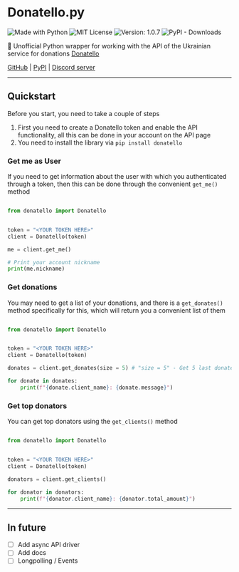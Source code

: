 # Donatello.py


![Made with Python](https://img.shields.io/badge/Made%20with-Python-%23FFD242?logo=python&logoColor=white)
![MIT License](https://img.shields.io/badge/License-MIT-blue.svg)
![Version: 1.0.7](https://img.shields.io/badge/version-1.0.7-red)
![PyPI - Downloads](https://img.shields.io/pypi/dm/donatello?color=succeses&logo=Pypi&logoColor=white)

🐍 Unofficial Python wrapper for working with the API of the Ukrainian service for donations [Donatello](https://donatello.to/)

[GitHub](https://github.com/selfkilla666/donatello/) | [PyPI](https://pypi.org/project/donatello/) | [Discord server](https://discord.gg/donatello-498101952333479956)
<br>

---

## Quickstart

Before you start, you need to take a couple of steps
1) First you need to create a Donatello token and enable the API functionality, all this can be done in your account on the API page
2) You need to install the library via `pip install donatello`

### Get me as User

If you need to get information about the user with which you authenticated through a token, then this can be done through the convenient `get_me()` method

```python

from donatello import Donatello


token = "<YOUR TOKEN HERE>"
client = Donatello(token)

me = client.get_me()

# Print your account nickname
print(me.nickname)

```

### Get donations

You may need to get a list of your donations, and there is a `get_donates()` method specifically for this, which will return you a convenient list of them

```python

from donatello import Donatello


token = "<YOUR TOKEN HERE>"
client = Donatello(token)

donates = client.get_donates(size = 5) # "size = 5" - Get 5 last donates

for donate in donates:
    print(f"{donate.client_name}: {donate.message}")

```
    
### Get top donators

You can get top donators using the `get_clients()` method

```python

from donatello import Donatello


token = "<YOUR TOKEN HERE>"
client = Donatello(token)

donators = client.get_clients()

for donator in donators:
    print(f"{donator.client_name}: {donator.total_amount}")


```

---

## In future

- [ ] Add async API driver
- [ ] Add docs
- [ ] Longpolling / Events
